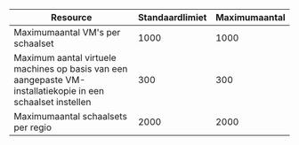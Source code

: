 | Resource | Standaardlimiet | Maximumaantal |
| --- | --- | --- |
| Maximumaantal VM's per schaalset |1000 |1000 |
| Maximum aantal virtuele machines op basis van een aangepaste VM-installatiekopie in een schaalset instellen|300 |300 |
| Maximumaantal schaalsets per regio |2000 |2000 |

